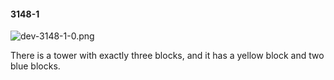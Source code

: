 #### 3148-1
![dev-3148-1-0.png](https://github.com/lil-lab/nlvr/raw/master/nlvr/dev/images/2/dev-3148-1-0.png "dev-3148-1-0.png")

There is a tower with exactly three blocks, and it has a yellow block and two blue blocks.
